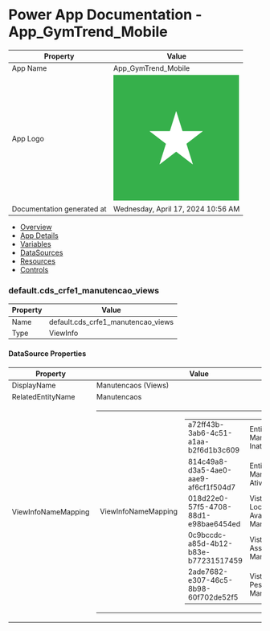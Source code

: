 ﻿# Power App Documentation \- App\_GymTrend\_Mobile

| Property                   | Value                                   |
| -------------------------- | --------------------------------------- |
| App Name                   | App\_GymTrend\_Mobile                   |
| App Logo                   | ![App Logo](resources/applogoSmall.png) |
| Documentation generated at | Wednesday, April 17, 2024 10:56 AM      |

- [Overview](index-App_GymTrend_Mobile.md)
- [App Details](appdetails-App_GymTrend_Mobile.md)
- [Variables](variables-App_GymTrend_Mobile.md)
- [DataSources](datasources-App_GymTrend_Mobile.md)
- [Resources](resources-App_GymTrend_Mobile.md)
- [Controls](controls-App_GymTrend_Mobile.md)

### default.cds\_crfe1\_manutencao\_views

| Property | Value                                 |
| -------- | ------------------------------------- |
| Name     | default.cds\_crfe1\_manutencao\_views |
| Type     | ViewInfo                              |

#### DataSource Properties

| Property            | Value                                                                                                                                                                                                                                                                                                                                                                                                                                                                                                                                                                 |
| ------------------- | --------------------------------------------------------------------------------------------------------------------------------------------------------------------------------------------------------------------------------------------------------------------------------------------------------------------------------------------------------------------------------------------------------------------------------------------------------------------------------------------------------------------------------------------------------------------- |
| DisplayName         | Manutencaos (Views)                                                                                                                                                                                                                                                                                                                                                                                                                                                                                                                                                   |
| RelatedEntityName   | Manutencaos                                                                                                                                                                                                                                                                                                                                                                                                                                                                                                                                                           |
| ViewInfoNameMapping | <table><tr><td>ViewInfoNameMapping</td><td><table><tr><td>a72ff43b-3ab6-4c51-a1aa-b2f6d1b3c609</td><td>Entidades Manutencaos Inativas</td></tr><tr><td>814c49a8-d3a5-4ae0-aae9-af6cf1f504d7</td><td>Entidades Manutencaos Ativas</td></tr><tr><td>018d22e0-57f5-4708-88d1-e98bae6454ed</td><td>Vista Localização Avançada de Manutencao</td></tr><tr><td>0c9bccdc-a85d-4b12-b83e-b77231517459</td><td>Vista Associada de Manutencao</td></tr><tr><td>2ade7682-e307-46c5-8b98-60f702de52f5</td><td>Vista de Pesquisa de Manutencao</td></tr></table></td></tr></table> |
